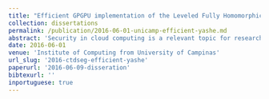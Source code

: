 ```yaml
---
title: "Efficient GPGPU implementation of the Leveled Fully Homomorphic Encryption scheme YASHE"
collection: dissertations
permalink: /publication/2016-06-01-unicamp-efficient-yashe.md
abstract: 'Security in cloud computing is a relevant topic for research. Multiple branches of industry are embracing this paradigm to reduce operational costs, improve scalability and availability. Surprisingly, several techniques are still missing to properly preserve privacy on the cloud. Employing encryption for data storage and transport is not enough once the data owner has no real control over the processing hardware. This way, security requirements must also be extended to data processing tasks. Homomorphic encryption schemes are natural candidates for computation over encrypted data, since they are able to satisfy the requirements imposed by the cloud environment. This work investigates strategies to efficiently implement the leveled fully homomorphic scheme YASHE. It employs the CUDA platform to provide parallel processing capabilities and the chinese remainder theorem to replace expensive big integer arithmetic by simpler instructions natively supported in hardware. Moreover, this work offers a comparison between the Fast Fourier transform and the Number-Theoretic transform for reducing the complexity of polynomial multiplication. The former is provided by the cuFFT library, while the latter is implemented through the Stockham formulation. As result of this research, the cuYASHE library was developed and made available to the community. When compared with the state-of-the-art implementation in CPU, GPU and FPGA, it shows speed-ups for all operations. In particular, there was an improvement between 6 and 35 times for polynomial multiplication. This operation is performance-critical for evaluating any function over encrypted data, demonstrating that GPUs are an appropriate technology for bootstrapping privacy-preserving cloud computing environments.'
date: 2016-06-01
venue: 'Institute of Computing from University of Campinas'
url_slug: '2016-ctdseg-efficient-yashe'
paperurl: '2016-06-09-disseration'
bibtexurl: ''
inportuguese: true
---
```


